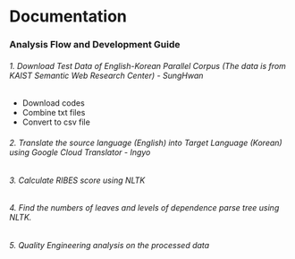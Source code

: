 # Documentation
### Analysis Flow and Development Guide
###### 1. Download Test Data of English-Korean Parallel Corpus (The data is from KAIST Semantic Web Research Center) - SungHwan
- Download codes
- Combine txt files
- Convert to csv file

###### 2. Translate the source language (English) into Target Language (Korean) using Google Cloud Translator - Ingyo
###### 3. Calculate RIBES score using NLTK
###### 4. Find the numbers of leaves and levels of dependence parse tree using NLTK.
###### 5. Quality Engineering analysis on the processed data
